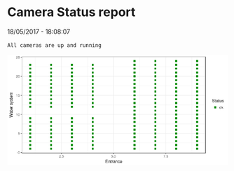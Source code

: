 Camera Status report
================
18/05/2017 - 18:08:07

    All cameras are up and running

![](camreport_files/figure-markdown_github/unnamed-chunk-2-1.png)
